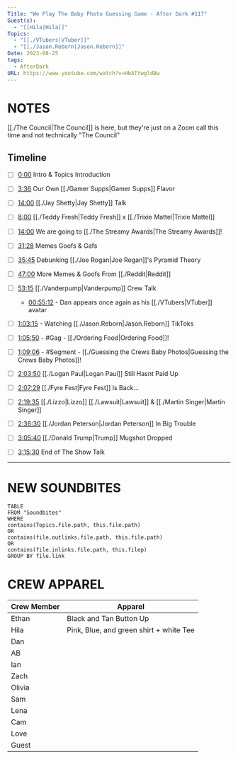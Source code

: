 ```yaml
---
Title: "We Play The Baby Photo Guessing Game - After Dark #117"
Guest(s):
  - "[[Hila|Hila]]"
Topics:
  - "[[./VTubers|VTuber]]"
  - "[[./Jason.Reborn|Jason.Reborn]]"
Date: 2023-08-25
tags:
  - AfterDark
URL: https://www.youtube.com/watch?v=HbATtwgldBw
---
```

# NOTES
[[./The Council|The Council]] is here, but they're just on a Zoom call this time and not technically "The Council"
## Timeline
- [ ] [0:00](https://www.youtube.com/watch?v=HbATtwgldBw&t=0s) Intro & Topics Introduction
- [ ] [3:36](https://www.youtube.com/watch?v=HbATtwgldBw&t=216s) Our Own [[./Gamer Supps|Gamer Supps]] Flavor
- [ ] [14:00](https://www.youtube.com/watch?v=HbATtwgldBw&t=840s) [[./Jay Shetty|Jay Shetty]] Talk
- [ ] [8:00](https://www.youtube.com/watch?v=HbATtwgldBw&t=480s) [[./Teddy Fresh|Teddy Fresh]] x [[./Trixie Mattel|Trixie Mattel]]
- [ ] [14:00](https://www.youtube.com/watch?v=HbATtwgldBw&t=840s) We are going to [[./The Streamy Awards|The Streamy Awards]]!
- [ ] [31:28](https://www.youtube.com/watch?v=HbATtwgldBw&t=1888s) Memes Goofs & Gafs
- [ ] [35:45](https://www.youtube.com/watch?v=HbATtwgldBw&t=2145s) Debunking [[./Joe Rogan|Joe Rogan]]'s Pyramid Theory
- [ ] [47:00](https://www.youtube.com/watch?v=HbATtwgldBw&t=2820s) More Memes & Goofs From [[./Reddit|Reddit]]
- [ ] [53:15](https://www.youtube.com/watch?v=HbATtwgldBw&t=3195s) [[./Vanderpump|Vanderpump]] Crew Talk
	- [00:55:12](https://youtu.be/HbATtwgldBw?t=3312) - Dan appears once again as his [[./VTubers|VTuber]] avatar
- [ ] [1:03:15](https://www.youtube.com/watch?v=HbATtwgldBw&t=3795s) - Watching [[./Jason.Reborn|Jason.Reborn]] TikToks
- [ ] [1:05:50](https://www.youtube.com/watch?v=HbATtwgldBw&t=3950s) - #Gag - [[./Ordering Food|Ordering Food]]!
- [ ] [1:09:06](https://www.youtube.com/watch?v=HbATtwgldBw&t=4146s) - #Segment - [[./Guessing the Crews Baby Photos|Guessing the Crews Baby Photos]]!
- [ ] [2:03:50](https://www.youtube.com/watch?v=HbATtwgldBw&t=7430s) [[./Logan Paul|Logan Paul]] Still Hasnt Paid Up
- [ ] [2:07:29](https://www.youtube.com/watch?v=HbATtwgldBw&t=7649s) [[./Fyre Fest|Fyre Fest]] Is Back...
- [ ] [2:19:35](https://www.youtube.com/watch?v=HbATtwgldBw&t=8375s) [[./Lizzo|Lizzo]] [[./Lawsuit|Lawsuit]] & [[./Martin Singer|Martin Singer]]
- [ ] [2:36:30](https://www.youtube.com/watch?v=HbATtwgldBw&t=9390s) [[./Jordan Peterson|Jordan Peterson]] In Big Trouble
- [ ] [3:05:40](https://www.youtube.com/watch?v=HbATtwgldBw&t=11140s) [[./Donald Trump|Trump]] Mugshot Dropped
- [ ] [3:15:30](https://www.youtube.com/watch?v=HbATtwgldBw&t=11730s) End of The Show Talk


___
# NEW SOUNDBITES
``` dataview
TABLE
FROM "Soundbites"
WHERE 
contains(Topics.file.path, this.file.path) 
OR 
contains(file.outlinks.file.path, this.file.path)
OR
contains(file.inlinks.file.path, this.filep)
GROUP BY file.link
```

# CREW APPAREL
| Crew Member | Apparel |
| ----------- | ------- |
| Ethan       | Black and Tan Button Up        |
| Hila        | Pink, Blue, and green shirt + white Tee        |
| Dan         |         |
| AB          |         |
| Ian         |         |
| Zach        |         |
| Olivia      |         |
| Sam         |         |
| Lena        |         |
| Cam         |         |
| Love        |         |
| Guest       |         |


